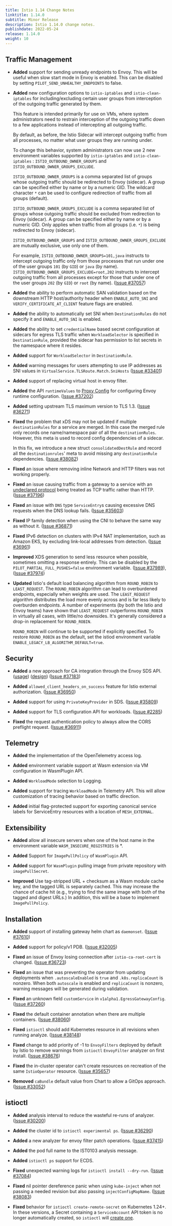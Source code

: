 ```yaml
---
title: Istio 1.14 Change Notes
linktitle: 1.14.0
subtitle: Minor Release
description: Istio 1.14.0 change notes.
publishdate: 2022-05-24
release: 1.14.0
weight: 10
---
```


## Traffic Management

- **Added** support for sending unready endpoints to Envoy. This will be useful when slow start mode in Envoy is enabled.
  This can be disabled by setting `PILOT_SEND_UNHEALTHY_ENDPOINTS` to false.

- **Added** new configuration options to `istio-iptables` and `istio-clean-iptables`
  for including/excluding certain user groups from interception of the outgoing traffic
  generated by them.

    This feature is intended primarily for use on VMs, where system administrators need
    to restrain interception of the outgoing traffic down to a few applications instead
    of intercepting all outgoing traffic.

    By default, as before, the Istio Sidecar will intercept outgoing traffic from all processes,
    no matter what user groups they are running under.

    To change this behavior, system administrators can now use 2 new environment variables
    supported by `istio-iptables` and `istio-clean-iptables` : `ISTIO_OUTBOUND_OWNER_GROUPS`
    and `ISTIO_OUTBOUND_OWNER_GROUPS_EXCLUDE`.

    `ISTIO_OUTBOUND_OWNER_GROUPS` is a comma separated list of groups whose outgoing traffic
    should be redirected to Envoy (sidecar).
    A group can be specified either by name or by a numeric GID.
    The wildcard character `*` can be used to configure redirection of traffic from all groups
    (default).

    `ISTIO_OUTBOUND_OWNER_GROUPS_EXCLUDE` is a comma separated list of groups whose outgoing
    traffic should be excluded from redirection to Envoy (sidecar).
    A group can be specified either by name or by a numeric GID.
    Only applies when traffic from all groups (i.e. `*`) is being redirected to Envoy (sidecar).

    `ISTIO_OUTBOUND_OWNER_GROUPS` and `ISTIO_OUTBOUND_OWNER_GROUPS_EXCLUDE` are mutually
    exclusive, use only one of them.

    For example, `ISTIO_OUTBOUND_OWNER_GROUPS=101,java` instructs to intercept outgoing traffic only from
    those processes that run under one of the user groups `101` (by `GID`) or `java` (by name).
    `ISTIO_OUTBOUND_OWNER_GROUPS_EXCLUDE=root,202` instructs to intercept outgoing traffic
    from all processes except for those that under one of the user groups `202` (by `GID`)
    or `root` (by name).
    ([Issue #37057](https://github.com/istio/istio/issues/37057))

- **Added** the ability to perform automatic SAN validation based on the downstream HTTP host/authority header
  when `ENABLE_AUTO_SNI` and `VERIFY_CERTIFICATE_AT_CLIENT` feature flags are enabled.

- **Added** the ability to automatically set SNI when `DestinationRules`
  do not specify it and `ENABLE_AUTO_SNI` is enabled.

- **Added** the ability to set `credentialName` based secret configuration
  at sidecars for egress TLS traffic when `WorkloadSelector` is specified in `DestinationRule`,
  provided the sidecar has permission to list secrets in the namespace where it resides.

- **Added** support for `WorkloadSelector` in `DestinationRule`.

- **Added** warning messages for users attempting to use IP addresses as SNI values in `VirtualService.TLSRoute.Match.SniHosts`
  ([Issue #33401](https://github.com/istio/istio/issues/33401))

- **Added** support of replacing virtual host in envoy filter.

- **Added** the API `runtimeValues` to [Proxy Config](/pt-br/docs/reference/config/istio.mesh.v1alpha1/#ProxyConfig) for
  configuring Envoy runtime configuration.  ([Issue #37202](https://github.com/istio/istio/issues/37202))

- **Added** setting upstream TLS maximum version to TLS 1.3.  ([Issue #36271](https://github.com/istio/istio/issues/36271))

- **Fixed** the problem that xDS may not be updated if multiple `destinationRules` for a service are merged.
  In this case the merged rule only records one name/namespace pair of all the `destinationRules`.
  However, this meta is used to record config dependencies of a sidecar.

  In this fix, we introduce a new struct `consolidatedDestRule` and record all the `destinationrules`' meta
  to avoid missing any `destinationRule` dependencies.  ([Issue #38082](https://github.com/istio/istio/issues/38082))

- **Fixed** an issue where removing inline Network and HTTP filters was not working properly.

- **Fixed** an issue causing traffic from a gateway to a service with an [undeclared protocol](/pt-br/docs/ops/configuration/traffic-management/protocol-selection/#automatic-protocol-selection) being treated as TCP traffic rather than HTTP.
  ([Issue #37196](https://github.com/istio/istio/issues/37196))

- **Fixed** an issue with `DNS` type `ServiceEntry`s causing excessive DNS requests when the DNS lookup fails.
  ([Issue #35603](https://github.com/istio/istio/issues/35603))

- **Fixed** IP family detection when using the CNI to behave the same way as without it.
  ([Issue #36871](https://github.com/istio/istio/issues/36871))

- **Fixed** IPv6 detection on clusters with IPv4 NAT implementation, such as Amazon EKS, by excluding link-local addresses from detection.
  ([Issue #36961](https://github.com/istio/istio/issues/36961))

- **Improved** XDS generation to send less resource when possible, sometimes omitting a response entirely.
  This can be disabled by the `PILOT_PARTIAL_FULL_PUSHES=false` environment variable.
  ([Issue #37989](https://github.com/istio/istio/issues/37989)), ([Issue #37974](https://github.com/istio/istio/issues/37974))

- **Updated** Istio's default load balancing algorithm from `ROUND_ROBIN` to `LEAST_REQUEST`.
  The `ROUND_ROBIN` algorithm can lead to overburdened endpoints, especially when weights
  are used. The `LEAST_REQUEST` algorithm distributes the load more evenly across and is far less
  likely to overburden endpoints. A number of experiments (by both the Istio and
  Envoy teams) have shown that `LEAST_REQUEST` outperforms `ROUND_ROBIN` in virtually all
  cases, with little/no downsides. It's generally considered a drop-in replacement for
  `ROUND_ROBIN`.

  `ROUND_ROBIN` will continue to be supported if explicitly specified. To restore
  `ROUND_ROBIN` as the default, set the istiod environment variable
  `ENABLE_LEGACY_LB_ALGORITHM_DEFAULT=true`.

## Security

- **Added** a new approach for CA integration through the Envoy SDS API.
  ([usage](/pt-br/docs/ops/integrations/spire/)) ([design](https://docs.google.com/document/d/1zJP6QJukLzckTbdY42ZMLkulGXz4gWzH9SwOh4xoe0A)) ([Issue #37183](https://github.com/istio/istio/issues/37183))

- **Added** `allowed_client_headers_on_success` feature for Istio external authorization.
  ([Issue #36950](https://github.com/istio/istio/issues/36950))

- **Added** support for using `PrivateKeyProvider` in SDS. ([Issue #35809](https://github.com/istio/istio/issues/35809))

- **Added** support for TLS configuration API for workloads.  ([Issue #2285](https://github.com/istio/api/issues/2285))

- **Fixed** the request authentication policy to always allow the CORS preflight request.
  ([Issue #36911](https://github.com/istio/istio/issues/36911))

## Telemetry

- **Added** the implementation of the OpenTelemetry access log.

- **Added** environment variable support at Wasm extension via VM configuration in WasmPlugin API.

- **Added** `WorkloadMode` selection to Logging.

- **Added** support for tracing `WorkloadMode` in Telemetry API. This will allow customization of tracing behavior based on traffic direction.

- **Added** initial flag-protected support for exporting canonical service labels for ServiceEntry resources with a location of `MESH_EXTERNAL`.

## Extensibility

- **Added** allow all insecure servers when one of the host name in the environment variable `WASM_INSECURE_REGISTRIES` is *.

- **Added** Support for `ImagePullPolicy` of `WasmPlugin` API.

- **Added** support for `WasmPlugin` pulling image from private repository with `imagePullSecret`.

- **Improved** Use tag-stripped URL + checksum as a Wasm module cache key, and the tagged URL is separately cached.
  This may increase the chance of cache hit (e.g., trying to find the same image with both of the tagged and digest URLs.)
  In addition, this will be a base to implement `ImagePullPolicy`.

## Installation

- **Added** support of installing gateway helm chart as `daemonset`.
  ([Issue #37610](https://github.com/istio/istio/issues/37610))

- **Added** support for policy/v1 PDB.  ([Issue #32005](https://github.com/istio/istio/issues/32005))

- **Fixed** an issue of Envoy losing connection after `istio-ca-root-cert` is changed.
  ([Issue #36723](https://github.com/istio/istio/issues/36723))

- **Fixed** an issue that was preventing the operator from updating deployments when `.autoscaleEnabled` is `true` and `.k8s.replicaCount` is nonzero.
  When both `autoscale` is enabled and `replicaCount` is nonzero, warning messages will be generated during validation.

- **Fixed** an unknown field `customService` in `v1alpha1.EgressGatewayConfig`.
  ([Issue #37260](https://github.com/istio/istio/issues/37260))

- **Fixed** the default container annotation when there are multiple containers.
  ([Issue #38060](https://github.com/istio/istio/pull/38060))

- **Fixed** `istioctl` should add Kubernetes resource in all revisions when running analyze.
  ([Issue #38148](https://github.com/istio/istio/issues/38148))

- **Fixed** change to add priority of -1 to `EnvoyFilters` deployed by default by Istio to remove warnings from `istioctl` `EnvoyFilter` analyzer on first install.
  ([Issue #38676](https://github.com/istio/istio/issues/38676))

- **Fixed** the in-cluster operator can't create resources on recreation of the same `IstioOperator` resource.
  ([Issue #35657](https://github.com/istio/istio/issues/35657))

- **Removed** `caBundle` default value from Chart to allow a GitOps approach.
  ([Issue #33052](https://github.com/istio/istio/issues/33052))

## istioctl

- **Added** analysis interval to reduce the wasteful re-runs of analyzer.
  ([Issue #30200](https://github.com/istio/istio/issues/30200))

- **Added** the cluster id to `istioctl experimental ps`.
  ([Issue #36290](https://github.com/istio/istio/issues/36290))

- **Added** a new analyzer for envoy filter patch operations.
  ([Issue #37415](https://github.com/istio/istio/issues/37415))

- **Added** the pod full name to the IST0103 analysis message.

- **Added** `istioctl ps` support for ECDS.

- **Fixed** unexpected warning logs for `istioctl install --dry-run`.
  ([Issue #37084](https://github.com/istio/istio/issues/37084))

- **Fixed** nil pointer dereference panic when using `kube-inject` when
not passing a needed revision but also passing `injectConfigMapName`.  ([Issue #38083](https://github.com/istio/istio/issues/38083))

- **Fixed** behavior for `istioctl create-remote-secret` on Kubernetes 1.24+. In these versions,
  a Secret containing a `ServiceAccount` API token is no longer automatically created, so `istioctl`
  will [create one](https://kubernetes.io/docs/tasks/configure-pod-container/configure-service-account/#manually-create-a-service-account-api-token).
